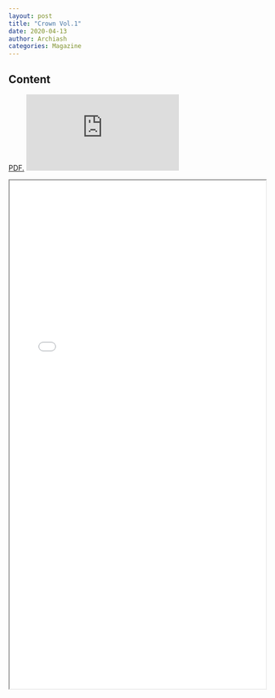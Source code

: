 ```yaml
---
layout: post
title: "Crown Vol.1"
date: 2020-04-13
author: Archiash
categories: Magazine
---
```


<h2>Content</h2>

<a href="/pdfs/Crown-Vol-1.pdf" target="_blank">PDF.</a>
<embed src="https://archiash.github.io/pdfs/Crown-Vol-1.pdf" type="application/pdf" />
<iframe src="/pdfs/Crown-Vol-1.pdf" width="100%" height="1000px"></if>


<h3>Character</h3>
- Omar the Narelon Chief
<h3>Other</h3>
- Dawnflower Ale

